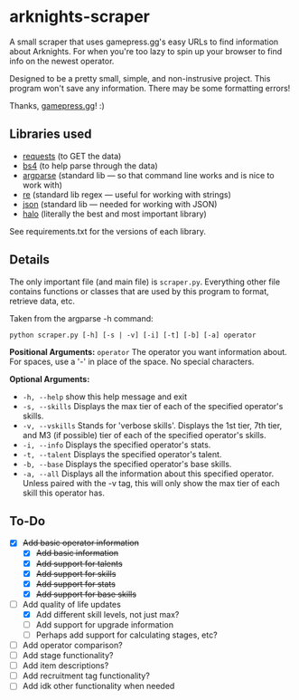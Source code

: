 # arknights-scraper

A small scraper that uses gamepress.gg's easy URLs to find information about Arknights. For when you're too lazy to spin up your browser to find info on the newest operator.

Designed to be a pretty small, simple, and non-instrusive project. This program won't save any information. There may be some formatting errors!

Thanks, [gamepress.gg](https://gamepress.gg/)! :)

## Libraries used

- [requests](https://requests.readthedocs.io/en/master/) (to GET the data)
- [bs4](https://www.crummy.com/software/BeautifulSoup/bs4/doc/) (to help parse through the data)
- [argparse](https://docs.python.org/3/library/argparse.html) (standard lib — so that command line works and is nice to work with)
- [re](https://docs.python.org/3/library/re.html) (standard lib regex — useful for working with strings)
- [json](https://docs.python.org/3/library/json.html) (standard lib — needed for working with JSON)
- [halo](http://halo.josealerma.com/index.html) (literally the best and most important library)

See requirements.txt for the versions of each library.

## Details

The only important file (and main file) is `scraper.py`. Everything other file contains functions or classes that are used by this program to format, retrieve data, etc.

Taken from the argparse -h command:

`python scraper.py [-h] [-s | -v] [-i] [-t] [-b] [-a] operator`

**Positional Arguments:**
`operator` The operator you want information about. For spaces, use a '-' in place of the space. No special characters.

**Optional Arguments:**
- `-h, --help` show this help message and exit
- `-s, --skills` Displays the max tier of each of the specified operator's skills.
- `-v, --vskills` Stands for 'verbose skills'. Displays the 1st tier, 7th tier, and M3 (if possible) tier of each of the specified operator's skills.
- `-i, --info` Displays the specified operator's stats.
- `-t, --talent` Displays the specified operator's talent.
- `-b, --base` Displays the specified operator's base skills.
- `-a, --all` Displays all the information about this specified operator. Unless paired with the -v tag, this will only show the max tier of each skill this operator has.

## To-Do

- [x] ~~Add basic operator information~~
  - [x] ~~Add basic information~~
  - [x] ~~Add support for talents~~
  - [x] ~~Add support for skills~~
  - [x] ~~Add support for stats~~
  - [x] ~~Add support for base skills~~
- [ ] Add quality of life updates
  - [x] Add different skill levels, not just max?
  - [ ] Add support for upgrade information
  - [ ] Perhaps add support for calculating stages, etc?
- [ ] Add operator comparison?
- [ ] Add stage functionality?
- [ ] Add item descriptions?
- [ ] Add recruitment tag functionality?
- [ ] Add idk other functionality when needed
